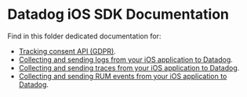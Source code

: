 # Datadog iOS SDK Documentation

Find in this folder dedicated documentation for:

* [Tracking consent API (GDPR)](gdpr.md).
* [Collecting and sending logs from your iOS application to Datadog](log_collection.md).
* [Collecting and sending traces from your iOS application to Datadog](trace_collection.md).
* [Collecting and sending RUM events from your iOS application to Datadog](rum_collection.md).
